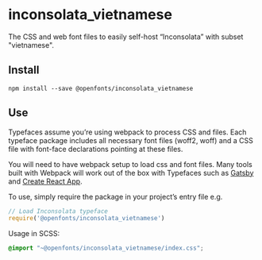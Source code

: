 
# inconsolata_vietnamese

The CSS and web font files to easily self-host “Inconsolata” with subset "vietnamese".

## Install

`npm install --save @openfonts/inconsolata_vietnamese`

## Use

Typefaces assume you’re using webpack to process CSS and files. Each typeface
package includes all necessary font files (woff2, woff) and a CSS file with
font-face declarations pointing at these files.

You will need to have webpack setup to load css and font files. Many tools built
with Webpack will work out of the box with Typefaces such as [Gatsby](https://github.com/gatsbyjs/gatsby)
and [Create React App](https://github.com/facebookincubator/create-react-app).

To use, simply require the package in your project’s entry file e.g.

```javascript
// Load Inconsolata typeface
require('@openfonts/inconsolata_vietnamese')
```

Usage in SCSS:
```scss
@import "~@openfonts/inconsolata_vietnamese/index.css";
```
